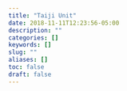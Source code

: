 ```yaml
---
title: "Taiji Unit"
date: 2018-11-11T12:23:56-05:00
description: ""
categories: []
keywords: []
slug: ""
aliases: []
toc: false
draft: false
---
```

